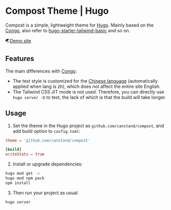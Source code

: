 # Compost Theme | Hugo

Compost is a simple, lightweight theme for [Hugo](https://gohugo.io). Mainly based on the [Congo](https://github.com/jpanther/congo), also refer to [hugo-starter-tailwind-basic](https://github.com/bep/hugo-starter-tailwind-basic) and so on. 

🌏[Demo site](https://canstand.github.io/compost/)

## Features
The main differences with [Congo](https://github.com/jpanther/congo):
- The text style is customized for the [Chinese language](https://canstand.github.io/compost/zh/posts/typography/) (automatically applied when lang is zh), which does not affect the entire site English.
- The Tailwind CSS JIT mode is not used. Therefore, you can directly use `hugo server -D` to test, the lack of which is that the build will take longer. 

## Usage

1. Set the theme in the Hugo project as `github.com/canstand/compost`, and add build option to `config.toml`:
```toml
theme = 'github.com/canstand/compost'

[build]
writeStats = true
```

2. Install or upgrade dependencies:
```bash
hugo mod get -u
hugo mod npm pack
npm install
```

3. Then run your project as usual.
```bash
hugo server
```
